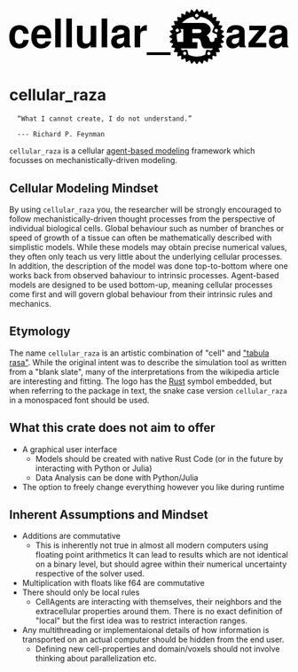 <div align="center">
  <svg
    width="173.32993mm"
    height="34.154125mm"
    viewBox="0 0 173.32993 34.154125"
    version="1.1"
    id="svg5"
    xml:space="preserve"><defs
    id="defs9"/>
      <text
    xml:space="preserve"
    x="16.43709"
    y="129.21091"
    id="text197"
    transform="translate(-17.2767,-105.46635)"><tspan
      id="tspan1210"
      style="font-style:normal;font-variant:normal;font-weight:bold;font-stretch:normal;font-size:24.6944px;font-family:'Nimbus Sans';stroke-width:0.264583">cellular_</tspan></text><g
    id="layer1"
    transform="translate(-17.2767,-105.46635)">
    <g
    id="g141"
    transform="matrix(1.0673056,0,0,1.0673056,99.490901,88.389584)">
    <path
    d="M 47.781,31.608 46.438,30.776 A 18.57,18.57 0 0 0 46.4,30.385 l 1.154,-1.077 A 0.46,0.46 0 0 0 47.401,28.537 L 45.925,27.985 A 16.798,16.798 0 0 0 45.81,27.604 l 0.92,-1.279 a 0.462,0.462 0 0 0 -0.3,-0.727 l -1.557,-0.253 c -0.06,-0.118 -0.123,-0.234 -0.187,-0.35 L 45.34,23.56 a 0.46,0.46 0 0 0 -0.437,-0.654 l -1.579,0.055 a 12.482,12.482 0 0 0 -0.25,-0.302 l 0.363,-1.539 a 0.461,0.461 0 0 0 -0.556,-0.556 l -1.538,0.362 c -0.1,-0.084 -0.2,-0.167 -0.303,-0.25 l 0.055,-1.578 a 0.46,0.46 0 0 0 -0.654,-0.437 l -1.435,0.654 a 16.712,16.712 0 0 0 -0.35,-0.188 L 38.403,17.571 A 0.462,0.462 0 0 0 37.677,17.27 l -1.28,0.92 a 14.31,14.31 0 0 0 -0.38,-0.115 l -0.552,-1.476 a 0.461,0.461 0 0 0 -0.771,-0.154 l -1.077,1.156 c -0.13,-0.014 -0.26,-0.028 -0.391,-0.038 l -0.832,-1.344 a 0.462,0.462 0 0 0 -0.786,0 l -0.832,1.344 c -0.13,0.01 -0.261,0.024 -0.391,0.038 l -1.077,-1.155 a 0.464,0.464 0 0 0 -0.771,0.153 l -0.552,1.476 c -0.128,0.037 -0.255,0.076 -0.38,0.116 l -1.28,-0.921 a 0.46,0.46 0 0 0 -0.727,0.3 l -0.254,1.557 c -0.117,0.061 -0.233,0.124 -0.35,0.188 L 23.56,18.661 a 0.46,0.46 0 0 0 -0.654,0.436 l 0.055,1.58 c -0.102,0.082 -0.203,0.165 -0.303,0.25 L 21.12,20.564 a 0.464,0.464 0 0 0 -0.557,0.556 l 0.363,1.539 c -0.085,0.1 -0.168,0.2 -0.25,0.302 L 19.097,22.906 A 0.462,0.462 0 0 0 18.66,23.56 l 0.654,1.436 c -0.063,0.115 -0.126,0.231 -0.187,0.35 l -1.556,0.252 a 0.462,0.462 0 0 0 -0.301,0.727 l 0.92,1.279 c -0.04,0.126 -0.078,0.253 -0.115,0.38 l -1.476,0.553 a 0.462,0.462 0 0 0 -0.153,0.771 l 1.155,1.077 c -0.015,0.13 -0.028,0.26 -0.039,0.391 l -1.343,0.832 a 0.462,0.462 0 0 0 0,0.786 l 1.343,0.831 c 0.011,0.131 0.024,0.262 0.039,0.392 l -1.155,1.077 a 0.462,0.462 0 0 0 0.153,0.771 l 1.476,0.552 c 0.037,0.128 0.076,0.255 0.116,0.38 l -0.921,1.28 a 0.462,0.462 0 0 0 0.301,0.726 l 1.556,0.253 c 0.061,0.118 0.123,0.235 0.188,0.35 l -0.655,1.435 a 0.462,0.462 0 0 0 0.437,0.654 l 1.579,-0.055 c 0.082,0.103 0.165,0.203 0.25,0.303 l -0.363,1.539 a 0.46,0.46 0 0 0 0.557,0.555 l 1.538,-0.362 c 0.1,0.085 0.201,0.167 0.303,0.249 l -0.055,1.58 a 0.461,0.461 0 0 0 0.654,0.436 l 1.435,-0.654 c 0.115,0.064 0.232,0.127 0.35,0.188 l 0.253,1.555 a 0.461,0.461 0 0 0 0.727,0.302 l 1.279,-0.922 c 0.126,0.04 0.253,0.08 0.38,0.116 l 0.552,1.476 a 0.46,0.46 0 0 0 0.771,0.153 l 1.078,-1.155 c 0.13,0.015 0.26,0.028 0.391,0.04 l 0.832,1.343 a 0.463,0.463 0 0 0 0.786,0 l 0.831,-1.344 c 0.131,-0.011 0.262,-0.024 0.392,-0.039 l 1.077,1.155 a 0.46,0.46 0 0 0 0.77,-0.153 l 0.553,-1.476 c 0.127,-0.036 0.254,-0.076 0.38,-0.116 l 1.28,0.922 a 0.463,0.463 0 0 0 0.726,-0.302 l 0.254,-1.556 c 0.117,-0.06 0.233,-0.124 0.349,-0.187 l 1.435,0.654 a 0.461,0.461 0 0 0 0.654,-0.437 l -0.055,-1.58 c 0.102,-0.08 0.203,-0.163 0.303,-0.248 l 1.538,0.362 a 0.46,0.46 0 0 0 0.556,-0.555 l -0.362,-1.539 c 0.084,-0.1 0.167,-0.2 0.249,-0.303 l 1.58,0.055 a 0.46,0.46 0 0 0 0.436,-0.654 l -0.654,-1.435 c 0.064,-0.115 0.126,-0.232 0.187,-0.35 l 1.556,-0.253 a 0.46,0.46 0 0 0 0.301,-0.726 l -0.92,-1.28 a 17.5,17.5 0 0 0 0.115,-0.38 l 1.476,-0.552 a 0.46,0.46 0 0 0 0.153,-0.771 l -1.155,-1.077 c 0.014,-0.13 0.027,-0.261 0.039,-0.392 l 1.343,-0.831 a 0.462,0.462 0 0 0 0,-0.786 z M 38.79,42.752 a 0.952,0.952 0 0 1 0.399,-1.861 0.952,0.952 0 0 1 -0.4,1.861 z m -0.457,-3.087 a 0.866,0.866 0 0 0 -1.028,0.666 l -0.477,2.226 A 11.649,11.649 0 0 1 32,43.597 c -1.76,0 -3.43,-0.39 -4.929,-1.087 l -0.477,-2.225 a 0.866,0.866 0 0 0 -1.028,-0.667 l -1.965,0.422 a 11.68,11.68 0 0 1 -1.016,-1.197 h 9.561 c 0.108,0 0.18,-0.02 0.18,-0.118 v -3.382 c 0,-0.099 -0.072,-0.118 -0.18,-0.118 H 29.35 V 33.08 h 3.024 c 0.276,0 1.476,0.079 1.86,1.613 0.12,0.471 0.384,2.006 0.564,2.497 0.18,0.551 0.912,1.652 1.692,1.652 h 4.764 a 0.977,0.977 0 0 0 0.173,-0.017 c -0.33,0.449 -0.693,0.874 -1.083,1.27 l -2.01,-0.431 z m -13.223,3.04 a 0.952,0.952 0 0 1 -0.399,-1.861 0.95203046,0.95203046 0 0 1 0.398,1.862 z M 21.483,27.998 a 0.95021182,0.95021182 0 1 1 -1.737,0.771 0.95021182,0.95021182 0 1 1 1.737,-0.771 z m -1.115,2.643 2.047,-0.91 a 0.868,0.868 0 0 0 0.44,-1.145 l -0.421,-0.953 h 1.658 v 7.474 h -3.345 a 11.714,11.714 0 0 1 -0.38,-4.466 z m 8.983,-0.726 v -2.203 h 3.948 c 0.204,0 1.44,0.236 1.44,1.16 0,0.767 -0.948,1.043 -1.728,1.043 z M 43.7,31.898 c 0,0.292 -0.011,0.581 -0.033,0.868 h -1.2 c -0.12,0 -0.168,0.08 -0.168,0.197 v 0.551 c 0,1.298 -0.732,1.58 -1.373,1.652 -0.61,0.068 -1.288,-0.256 -1.371,-0.63 -0.36,-2.025 -0.96,-2.458 -1.908,-3.206 1.176,-0.746 2.4,-1.848 2.4,-3.323 0,-1.593 -1.092,-2.596 -1.836,-3.088 -1.044,-0.688 -2.2,-0.826 -2.512,-0.826 H 23.285 a 11.684,11.684 0 0 1 6.545,-3.694 l 1.463,1.535 c 0.331,0.346 0.88,0.36 1.225,0.028 l 1.638,-1.566 a 11.71,11.71 0 0 1 8.009,5.704 l -1.121,2.532 a 0.869,0.869 0 0 0 0.44,1.145 l 2.159,0.958 c 0.037,0.383 0.056,0.77 0.056,1.163 z M 31.294,19.093 a 0.95,0.95 0 0 1 1.344,0.031 0.952,0.952 0 0 1 -0.032,1.346 0.949,0.949 0 0 1 -1.343,-0.032 0.953,0.953 0 0 1 0.031,-1.345 z m 11.123,8.951 a 0.95041478,0.95041478 0 1 1 1.737,0.772 0.95041478,0.95041478 0 1 1 -1.737,-0.772 z"
    id="path132" />
  </g></g>
  <text
    xml:space="preserve"
    style="font-size:24.6944px;font-family:'Nimbus Sans';"
    x="133.86797"
    y="23.8125"
    id="text1"><tspan
      sodipodi:role="line"
      id="tspan1"
      style="font-style:normal;font-variant:normal;font-weight:bold;font-stretch:normal;font-size:24.6944px;font-family:'Nimbus Sans';stroke-width:0.05;stroke:none"
      x="133.86797"
      y="23.8125">aza</tspan></text></svg>
</div>

<h1 id="cellular_raza_heading">cellular_raza</h1>

<script type="text/javascript" src="highlight.js"></script>
<script>
    const style = getComputedStyle(cellular_raza_heading);
    g141.style.fill = style["color"];
    text197.style.fill = style["color"];
    text1.style.fill = style["color"];
</script>


```admonish quote title=""
  “What I cannot create, I do not understand.”

  --- Richard P. Feynman
```

`cellular_raza` is a cellular
[agent-based modeling](https://en.wikipedia.org/wiki/Agent-based_model) framework which focusses on mechanistically-driven modeling.

## Cellular Modeling Mindset
By using `cellular_raza` you, the researcher will be strongly encouraged to follow
mechanistically-driven thought processes from the perspective of individual biological cells.
Global behaviour such as number of branches or speed of growth of a tissue can often be mathematically described with simplistic models.
While these models may obtain precise numerical values, they often only teach us very little about the underlying cellular processes.
In addition, the description of the model was done top-to-bottom where one works back from observed bahaviour to intrinsic processes.
Agent-based models are designed to be used bottom-up, meaning cellular processes come first and will govern global behaviour from their intrinsic rules and mechanics.

## Etymology
The name `cellular_raza` is an artistic combination of "cell" and ["tabula rasa"](https://en.wikipedia.org/wiki/Tabula_rasa).
While the original intent was to describe the simulation tool as written from a "blank slate", many of the interpretations from the wikipedia article are interesting and fitting. The logo has the [Rust](https://www.rust-lang.org/) symbol embedded, but when referring to the package in text, the snake case version `cellular_raza` in a monospaced font should be used.

<!-- TODO check these points and possibly attach them to another subsection -->
## What this crate does not aim to offer
- A graphical user interface
    - Models should be created with native Rust Code (or in the future by interacting with Python or Julia)
    - Data Analysis can be done with Python/Julia
- The option to freely change everything however you like during runtime

## Inherent Assumptions and Mindset
- Additions are commutative
    - This is inherently not true in almost all modern computers using floating point arithmetics
      It can lead to results which are not identical on a binary level, but should agree within their numerical uncertainty respective of the solver used.
- Multiplication with floats like f64 are commutative
- There should only be local rules
    - CellAgents are interacting with themselves, their neighbors and the extracellular properties around them.
      There is no exact definition of "local" but the first idea was to restrict interaction ranges.
- Any multithreading or implementaional details of how information is transported on an actual computer should be hidden from the end user.
    - Defining new cell-properties and domain/voxels should not involve thinking about parallelization etc.
